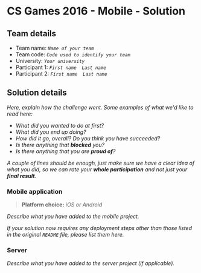# CS Games 2016 - Mobile - Solution

## Team details

- Team name: _`Name of your team`_
- Team code: _`Code used to identify your team`_
- University: _`Your university`_
- Participant 1: _`First name  Last name`_
- Participant 2: _`First name  Last name`_

## Solution details

_Here, explain how the challenge went. Some examples of what we'd like to read here:_
 
- _What did you wanted to do at first?_
- _What did you end up doing?_
- _How did it go, overall? Do you think you have succeeded?_
- _Is there anything that **blocked** you?_
- _Is there anything that you are **proud of**?_

_A couple of lines should be enough, just make sure we have a clear idea of what you did, so we can rate your **whole participation** and not just your **final result**._

### Mobile application

> **Platform choice:** _iOS or Android_

_Describe what you have added to the mobile project._

_If your solution now requires any deployment steps other than those listed in the original `README` file, please list them here._

### Server

_Describe what you have added to the server project (if applicable)._